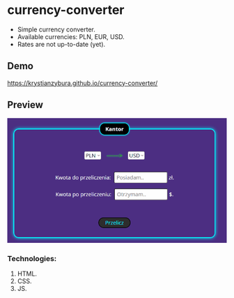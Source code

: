 # currency-converter
- Simple currency converter.
- Available currencies: PLN, EUR, USD.
- Rates are not up-to-date (yet).
## Demo
https://krystianzybura.github.io/currency-converter/
## Preview
![currency-converter-animation](images/currency-converter-animation.gif)

### Technologies:
1. HTML.
2. CSS.
3. JS.
